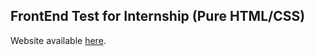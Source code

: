FrontEnd Test for Internship (Pure HTML/CSS)
---------------------

Website available [here](https://jonathancaspar.github.io/PloggFrontEndTest/).
